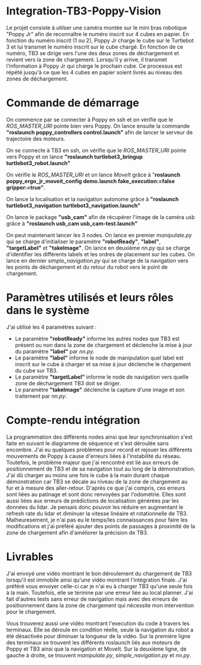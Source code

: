 # Integration-TB3-Poppy-Vision

Le projet consiste à utilser une caméra montée sur le mini bras robotique "Poppy Jr" afin de reconnaître le numéro inscrit sur 4 cubes en papier. En fonction du numéro inscrit (1 ou 2), Poppy Jr charge le cube sur le Turtlebot 3 et lui transmet le numéro inscrit sur le cube chargé. En fonction de ce numéro, TB3 se dirige vers l'une des deux zones de déchargement et revient vers la zone de chargement. Lorsqu'il y arrive, il transmet l'information à Poppy Jr qui charge le prochain cube. Ce processus est répété jusqu'à ce que les 4 cubes en papier soient livrés au niveau des zones de déchargement. 

# Commande de démarrage

On commence par se connecter à Poppy en ssh et on vérifie que le _ROS_MASTER_URI_ pointe bien vers Poppy. On lance ensuite la commande **"roslaunch poppy_controllers control.launch"** afin de lancer le serveur de trajectoire des moteurs.

On se connecte à TB3 en ssh, on vérifie que le _ROS_MASTER_URI_ pointe vers Poppy et on lance **"roslaunch turtlebot3_bringup turtlebot3_robot.launch"**

On vérifie le _ROS_MASTER_URI_ et on lance _MoveIt_ grâce à "**roslaunch poppy_ergo_jr_moveit_config demo.launch fake_execution:=false gripper:=true"**.

On lance la localisation et la navigation autonome grâce à **"roslaunch turtlebot3_navigation turtlebot3_navigation.launch"**

On lance le package **"usb_cam"** afin de récupérer l'image de la caméra usb grâce à **"roslaunch usb_cam usb_cam-test.launch"**

On peut maintenant lancer les 3 nodes.
On lance en premier _manipulate.py_ qui se charge d'initialiser le paramètre **"robotReady"**, **"label"**, **"targetLabel"** et **"takeImage"**.
On lance en deuxième _nn.py_ qui se charge d'identifier les différents labels et les ordres de placement sur les cubes.
On lance en dernier _simple_navigation.py_ qui se charge de la navigation vers les points de déchargement et du retour du robot vers le point de chargement.

# Paramètres utilisés et leurs rôles dans le système

J'ai utilisé les 4 paramètres suivant :
 - Le paramètre **"robotReady"** informe les autres nodes que TB3 est présent ou non dans la zone de chargement et déclenche la mise à jour du paramètre **"label"** par _nn.py_.
 - Le paramètre **"label"** informe le node de manipulation quel label est inscrit sur le cube à charger et sa mise à jour déclenche le chargement du cube sur TB3.
 - Le paramètre **"targetLabel"** informe le node de navigation vers quelle zone de déchargement TB3 doit se diriger.
 - Le paramètre **"takeImage"** déclenche la capture d'une image et son traitement par _nn.py_.

# Compte-rendu intégration

La programmation des différents nodes ainsi que leur synchronisation s'est faite en suivant le diagramme de séquence et s'est déroulée sans encombre.
J'ai eu quelques problèmes pour record et rejouer les différents mouvements de Poppy à cause d'erreurs liées à l'instabilité du réseau.
Toutefois, le problème majeur que j'ai rencontré est lié aux erreurs de positionnement de TB3 et de sa navigation tout au long de la démonstration. J'ai dû charger au moins une fois le cube à la main durant chaque démonstration car TB3 se décale au niveau de la zone de chargement au fur et à mesure des aller-retour. D'après ce que j'ai compris, ces erreurs sont liées au patinage et sont donc renvoyées par l'odométrie. Elles sont aussi liées aux erreurs de prédictions de localisation générées par les données du lidar. Je pensais donc pouvoir les réduire en augmentant le refresh rate du lidar et diminuer la vitesse linéaire et rotationnelle de TB3. Malheuresement, je n'ai pas eu le temps/les connaissances pour faire les modifications et j'ai préféré ajouter des points de passages à proximité de la zone de chargement afin d'améliorer la précision de TB3.

# Livrables

J'ai envoyé une vidéo montrant le bon déroulement du chargement de TB3 lorsqu'il est immobile ainsi qu'une vidéo montrant l'intégration finale. J'ai préféré vous envoyer celle-ci car je n'ai eu à charger TB3 qu'une seule fois à la main. Toutefois, elle se termine par une erreur liée au local planner. J'ai fait d'autres tests sans erreur de navigation mais avec des erreurs de positionnement dans la zone de chargement qui nécessite mon intervention pour le chargement.

Vous trouverez aussi une vidéo montrant l'execution du code à travers les terminaux. Elle se déroule en condition réelle, seule la navigation du robot a été désactivée pour diminuer la longueur de la vidéo.
Sur la première ligne des terminaux se trouvent les différents roslaunch liés aux moteurs de Poppy et TB3 ainsi que la navigation et MoveIt. Sur la deuxième ligne, de gauche à droite, se trouvent _manipulate.py_, _simple_navigation.py_ et _nn.py_.



